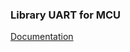 ### Library UART for MCU

[Documentation](https://trongphuongpro.github.com/libuart/docs/files.html)